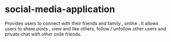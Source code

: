 # social-media-application
Provides users to connect with their friends and family , online . It allows users to share posts , view and like others, follow / unfollow other users and private chat with other onile friends.

